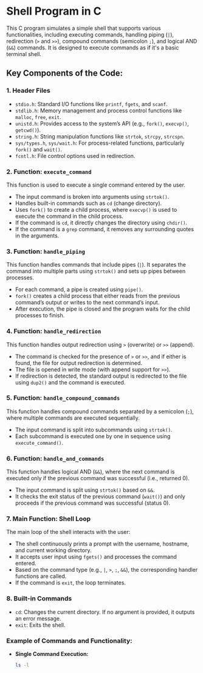 # Shell Program in C

This C program simulates a simple shell that supports various functionalities, including executing commands, handling piping (`|`), redirection (`>` and `>>`), compound commands (semicolon `;`), and logical AND (`&&`) commands. It is designed to execute commands as if it's a basic terminal shell.

## Key Components of the Code:

### 1. **Header Files**
   - `stdio.h`: Standard I/O functions like `printf`, `fgets`, and `scanf`.
   - `stdlib.h`: Memory management and process control functions like `malloc`, `free`, `exit`.
   - `unistd.h`: Provides access to the system’s API (e.g., `fork()`, `execvp()`, `getcwd()`).
   - `string.h`: String manipulation functions like `strtok`, `strcpy`, `strcspn`.
   - `sys/types.h`, `sys/wait.h`: For process-related functions, particularly `fork()` and `wait()`.
   - `fcntl.h`: File control options used in redirection.

### 2. **Function: `execute_command`**
   This function is used to execute a single command entered by the user.
   
   - The input command is broken into arguments using `strtok()`.
   - Handles built-in commands such as `cd` (change directory).
   - Uses `fork()` to create a child process, where `execvp()` is used to execute the command in the child process.
   - If the command is `cd`, it directly changes the directory using `chdir()`.
   - If the command is a `grep` command, it removes any surrounding quotes in the arguments.

### 3. **Function: `handle_piping`**
   This function handles commands that include pipes (`|`). It separates the command into multiple parts using `strtok()` and sets up pipes between processes.

   - For each command, a pipe is created using `pipe()`.
   - `fork()` creates a child process that either reads from the previous command’s output or writes to the next command’s input.
   - After execution, the pipe is closed and the program waits for the child processes to finish.

### 4. **Function: `handle_redirection`**
   This function handles output redirection using `>` (overwrite) or `>>` (append).

   - The command is checked for the presence of `>` or `>>`, and if either is found, the file for output redirection is determined.
   - The file is opened in write mode (with append support for `>>`).
   - If redirection is detected, the standard output is redirected to the file using `dup2()` and the command is executed.
   
### 5. **Function: `handle_compound_commands`**
   This function handles compound commands separated by a semicolon (`;`), where multiple commands are executed sequentially.

   - The input command is split into subcommands using `strtok()`.
   - Each subcommand is executed one by one in sequence using `execute_command()`.

### 6. **Function: `handle_and_commands`**
   This function handles logical AND (`&&`), where the next command is executed only if the previous command was successful (i.e., returned 0).

   - The input command is split using `strtok()` based on `&&`.
   - It checks the exit status of the previous command (`wait()`) and only proceeds if the previous command was successful (status 0).

### 7. **Main Function: Shell Loop**
   The main loop of the shell interacts with the user:
   
   - The shell continuously prints a prompt with the username, hostname, and current working directory.
   - It accepts user input using `fgets()` and processes the command entered.
   - Based on the command type (e.g., `|`, `>`, `;`, `&&`), the corresponding handler functions are called.
   - If the command is `exit`, the loop terminates.

### 8. **Built-in Commands**
   - `cd`: Changes the current directory. If no argument is provided, it outputs an error message.
   - `exit`: Exits the shell.

### Example of Commands and Functionality:

- **Single Command Execution:**
   ```bash
   ls -l
